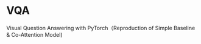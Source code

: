 # VQA
Visual Question Answering with PyTorch（Reproduction of Simple Baseline &amp; Co-Attention Model)
